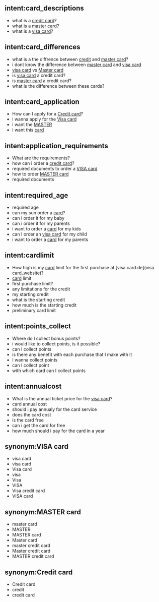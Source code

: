 ## intent:card_descriptions
- what is a [credit card](card_name)?
- what is a [master card](card_name)?
- what is a [visa card](card_name)?

## intent:card_differences
- what is a the diffrence between [credit](card_name) and [master card](card_name)?
- i dont know the difference between [master card](card_name) and [visa card](card_name)
- [visa card](card_name) vs [Master card](card_name)
- is [visa card](card_name) a credit card?
- is [master card](card_name) a credit card?
- what is the difference between these cards?

## intent:card_application
- How can I apply for a [Credit card](card_name)?
- i wanna apply for the [Visa card](card_name)
- i want the [MASTER](card_name)
- i want this [card](card_name)

## intent:application_requirements
- What are the requirements?
- how can i order a [credit card](card_name)?
- required documents to order a [VISA card](card_name)
- how to order [MASTER card](card_name)
- required documents

## intent:required_age
- required age
- can my sun order a [card](card_name)?
- can i order it for my baby
- can i order it for my parents
- i want to order a [card](card_name) for my kids
- can I order an [visa card](card_name) for my child
- i want to order a [card](card_name) for my parents

## intent:cardlimit
- How high is my [card](card_name) limit for the first purchase at [visa card.de](visa card_website)?
- [card](card_name) limit
- first purchase limit?
- any limitations for the credit
- my starting credit
- what is the starting credit
- how much is the starting credit
- preliminary card limit

## intent:points_collect
- Where do I collect bonus points?
- i would like to collect points, is it possible?
- can I collect points
- is there any benefit with each purchase that I make with it
- I wanna collect points
- can I collect point
- with which card can I collect points

## intent:annualcost
- What is the annual ticket price for the [visa card](card_name)?
- card annual cost
- should i pay annualy for the card service
- does the card cost
- is the card free
- can i get the card for free
- how much should i pay for the card in a year

## synonym:VISA card
- visa card
- visa card
- Visa card
- visa
- Visa
- VISA
- Visa credit card
- VISA card

## synonym:MASTER card
- master card
- MASTER
- MASTER card
- Master card
- master credit card
- Master credit card
- MASTER credit card

## synonym:Credit card
- Credit card
- credit
- credit card
